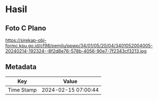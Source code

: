 # Hasil

## Foto C Plano

https://sirekap-obj-formc.kpu.go.id/cf98/pemilu/ppwp/34/01/05/20/04/3401052004005-20240214-192324--8f2d8e76-578b-4056-90e7-7f2343cf3213.jpg


## Metadata

| Key        | Value               |
| ---------- | ------------------- |
| Time Stamp | 2024-02-15 07:00:44 |



